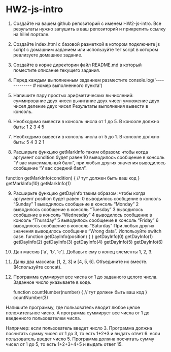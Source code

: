 # HW2-js-intro

1. Создайте на вашем github репозиторий с именем HW2-js-intro. Все результаты нужно запушить в ваш репозиторий и прикрепить ссылку на hillel портале.

2. Создайте index.html с базовой разметкой в котором подключите js script с домашним заданием или используйте тег script в котором реализуете домашнее задание.

3. Создайте в корне директории файл README.md в который поместите описание текущего задания.

4. Перед каждым выполненным заданием разместите
   console.log('------------- # номер выполненного пункта')

5. Напишите пару простых арифметических вычислений:
   суммирование двух чисел
   вычитание двух чисел
   умножение двух чисел
   деление двух чисел
   Результаты выполнения вывести в консоль.

6. Необходимо вывести в консоль числа от 1 до 5. В консоле должно быть:
   1 2 3 4 5

7. Необходимо вывести в консоль числа от 5 до 1. В консоле должно быть:
   5 4 3 2 1

8. Расширьте функцию getMarkInfo таким образом: чтобы когда аргумент condition будет равен 10 выводилось сообщение в консоль “У вас максимальный балл”, при любых других значения выводилось сообщение “У вас средний балл”.

function getMarkInfo(condition) {
// тут должен быть ваш код
}
getMarkInfo(10)
getMarkInfo(1)

9. Расширьте функцию getDayInfo таким образом: чтобы когда аргумент position будет равен:
   0 выводилось сообщение в консоль “Sunday”
   1 выводилось сообщение в консоль “Monday”
   2 выводилось сообщение в консоль “Tuesday”
   3 выводилось сообщение в консоль “Wednesday”
   4 выводилось сообщение в консоль “Thursday”
   5 выводилось сообщение в консоль “Friday”
   6 выводилось сообщение в консоль “Saturday”
   При любых других значения выводилось сообщение “Wrong data”.
   Используйте switch case.
   function getDayInfo(position) {
   }
   getDayInfo(0)
   getDayInfo(1)
   getDayInfo(2)
   getDayInfo(3)
   getDayInfo(4)
   getDayInfo(5)
   getDayInfo(6)

10. Дан массив ['a', 'b', 'c']. Добавьте ему в конец элементы 1, 2, 3.

11. Даны два массива: [1, 2, 3] и [4, 5, 6]. Объедините их вместе. (Используйте concat).

12. Программа суммирует все числа от 1 до заданного целого числа. Заданное число указываете в коде.

    function countNumber(number) {
    // тут должен быть ваш код
    }
    countNumber(3)

Напишите программу, где пользователь вводит любое целое положительное число. А программа суммирует все числа от 1 до введенного пользователем числа.

Например:
если пользователь введет число 3. Программа должна посчитать сумму чисел от 1 до 3, то есть 1+2+3 и выдать ответ 6.
если пользователь введет число 5. Программа должна посчитать сумму чисел от 1 до 5, то есть 1+2+3+4+5 и выдать ответ 15.
